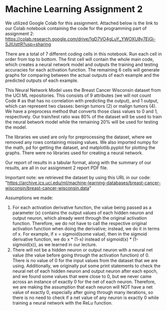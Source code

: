 # Machine Learning Assignment 2
We utilized Google Colab for this assignment. Attached below is the link to our Colab notebook containing the code for the programming part of assignment 2:
https://colab.research.google.com/drive/1gD7VO4gLuY_YWOXU8y7EjGi-SJIUsttR?usp=sharing

There are a total of 7 different coding cells in this notebook. Run each cell in order from top to bottom. The first cell will contain the whole main code, which creates a neural network model and outputs the training and testing accuracies for each activation function. The remaining 6 cells will generate graphs for comparing between the actual outputs of each example and the predicted outputs of each example.

This Neural Network Model uses the Breast Cancer Wisconsin dataset from the UCI ML repositories. This consists of 9 attributes (we will not count Code # as that has no correlation with predicting the output), and 1 output, which can represent two classes: benign tumors (2) or malign tumors (4). We have a preprocess method that converts those class values to 0 and 1, respectively. Our train/test ratio was 80% of the dataset will be used to train the neural betwork model while the remaining 20% will be used for testing the model.

The libraries we used are only for preprocessing the dataset, where we removed any rows containing missing values. We also imported numpy for the math, pd for getting the dataset, and matplotlib.pyplot for plotting the graphs. There were no libraries used for creating a neural network.

Our report of results in a tabular format, along with the summary of our results, are all in our assignment 2 report PDF file.

Important note: we retrieved the dataset by using this URL in our code: "https://archive.ics.uci.edu/ml/machine-learning-databases/breast-cancer-wisconsin/breast-cancer-wisconsin.data"

Assumptions we made: 
1. For each activation derivative function, the value being passed as a parameter (x) contains the output values of each hidden neuron and output neuron, which already went through the original activation function. Therefore, we do not have to call the respective original activation function when doing the derivative; instead, we do it in terms of x. For example, if x = sigmoid(some value), then in the sigmoid derivative function, we do x * (1-x) instead of sigmoid(x) * (1-sigmoid(x)), as we learned in our lecture.
2. There will not be a hidden neuron or output neuron with a neural net value (the value before going through the activation function) of 0. There is no value of 0 for the input values from the dataset that we are using. Additionally, we originally put some print statements to check the neural net of each hidden neuron and output neuron after each epoch, and we found some values that were close to 0, but we never came across an instance of exactly 0 for the net of each neuron. Therefore, we are making the assumption that each neuron will NOT have a net value of exactly 0, especially after going through many iterations, so there is no need to check if a net value of any neuron is exactly 0 while training a neural network with the ReLu function.

